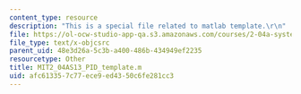 ```yaml
---
content_type: resource
description: "This is a special file related to matlab template.\r\n"
file: https://ol-ocw-studio-app-qa.s3.amazonaws.com/courses/2-04a-systems-and-controls-spring-2013/afc613357c77ece9ed4350c6fe281cc3_MIT2_04AS13_PID_template.m
file_type: text/x-objcsrc
parent_uid: 48e3d26a-5c3b-a400-486b-434949ef2235
resourcetype: Other
title: MIT2_04AS13_PID_template.m
uid: afc61335-7c77-ece9-ed43-50c6fe281cc3
---
```

